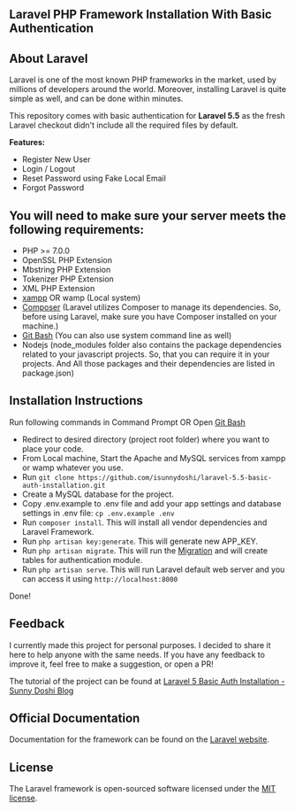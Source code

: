## Laravel PHP Framework Installation With Basic Authentication

## About Laravel

Laravel is one of the most known PHP frameworks in the market, used by millions of developers around the world. Moreover, installing Laravel is quite simple as well, and can be done within minutes.

This repository comes with basic authentication for **Laravel 5.5** as the fresh Laravel checkout didn't include all the required files by default.

**Features:**

- Register New User
- Login / Logout
- Reset Password using Fake Local Email
- Forgot Password

## You will need to make sure your server meets the following requirements:

- PHP >= 7.0.0
- OpenSSL PHP Extension
- Mbstring PHP Extension
- Tokenizer PHP Extension
- XML PHP Extension
- [xampp](https://www.apachefriends.org/download.html) OR wamp (Local system)
- [Composer](https://getcomposer.org/download/) (Laravel utilizes Composer to manage its dependencies. So, before using Laravel, make sure you have Composer installed on your machine.)
- [Git Bash](https://git-scm.com/downloads) (You can also use system command line as well)
- Nodejs (node_modules folder also contains the package dependencies related to your javascript projects. So, that you can require it in your projects. And All those packages and their dependencies are listed in package.json)

## Installation Instructions

Run following commands in Command Prompt OR Open [Git Bash](https://git-scm.com/downloads)

- Redirect to desired directory (project root folder) where you want to place your code.
- From Local machine, Start the Apache and MySQL services from xampp or wamp whatever you use.
- Run `git clone https://github.com/isunnydoshi/laravel-5.5-basic-auth-installation.git`
- Create a MySQL database for the project.
- Copy .env.example to .env file and add your app settings and database settings in .env file: `cp .env.example .env`
- Run `composer install`. This will install all vendor dependencies and Laravel Framework.
- Run `php artisan key:generate`. This will generate new APP_KEY.
- Run `php artisan migrate`. This will run the [Migration](https://laravel.com/docs/5.5/migrations) and will create tables for authentication module.
- Run `php artisan serve`. This will run Laravel default web server and you can access it using `http://localhost:8000`

Done!

## Feedback

I currently made this project for personal purposes. I decided to share it here to help anyone with the same needs. If you have any feedback to improve it, feel free to make a suggestion, or open a PR!

The tutorial of the project can be found at [Laravel 5 Basic Auth Installation - Sunny Doshi Blog](https://blog.sunnydoshi.in/2020/05/04/laravel-5-5-basic-auth-installation/)

## Official Documentation

Documentation for the framework can be found on the [Laravel website](https://laravel.com/docs/5.5).

## License

The Laravel framework is open-sourced software licensed under the [MIT license](https://opensource.org/licenses/MIT).
